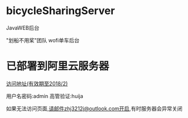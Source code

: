 # bicycleSharingServer
JavaWEB后台

"划船不用桨"团队   wofi单车后台
# 已部署到阿里云服务器

[访问地址(有效期至2018/2)](http://59.110.238.9:8080/bicycleSharingServer_war/)

用户名密码:admin 高管验证:huija

如果无法访问页面,请邮件zhj3212j@outlook.com开启,有时服务器会异常关闭

